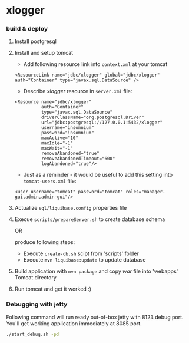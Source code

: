 # xlogger

### build & deploy
1. Install postgresql
2. Install and setup tomcat
    -  Add following resource link into ```context.xml``` at your tomcat
   
    ```
    <ResourceLink name="jdbc/xlogger" global="jdbc/xlogger" auth="Container" type="javax.sql.DataSource" />
    ``` 
    - Describe _xlogger_ resource in ```server.xml``` file:
    ```
    <Resource name="jdbc/xlogger"
              auth="Container"
              type="javax.sql.DataSource"
              driverClassName="org.postgresql.Driver"
              url="jdbc:postgresql://127.0.0.1:5432/xlogger"
              username="insomnium"
              password="insomnium"
              maxActive="10"
              maxIdle="-1"
              maxWait="-1"
              removeAbandoned="true"
              removeAbandonedTimeout="600"
              logAbandoned="true"/>
    ```

    - Just as a reminder - it would be useful to add this setting into ```tomcat-users.xml``` file:

    ```
    <user username="tomcat" password="tomcat" roles="manager-gui,admin,admin-gui"/>
    ```
3. Actualize ```sql/liquibase.config``` properties file

4. Execue ```scripts/prepareServer.sh``` to create database schema

    OR

    produce following steps:
    - Execute ```create-db.sh``` scipt from 'scripts' folder
    - Execute ```mvn liquibase:update``` to update database
5. Build application with ```mvn package``` and copy *war* file into 'webapps' Tomcat directory
6. Run tomcat and get it worked :)

### Debugging with jetty

Following command will run ready out-of-box jetty with 8123 debug port. You'll get working application immediately at 8085 port.
```sh
./start_debug.sh -pd